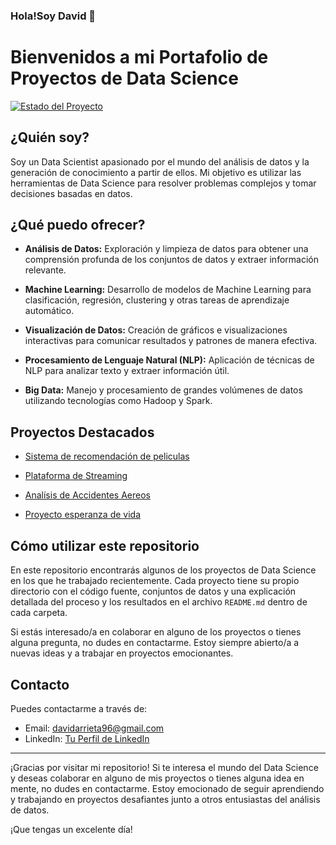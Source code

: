 ### Hola!Soy David 👋

# Bienvenidos a mi Portafolio de Proyectos de Data Science

[![Estado del Proyecto](https://img.shields.io/badge/Estado-Activo-brightgreen)](https://github.com/Davidarr96)

## ¿Quién soy?

Soy un Data Scientist apasionado por el mundo del análisis de datos y la generación de conocimiento a partir de ellos. Mi objetivo es utilizar las herramientas de Data Science para resolver problemas complejos y tomar decisiones basadas en datos.

## ¿Qué puedo ofrecer?

- **Análisis de Datos:** Exploración y limpieza de datos para obtener una comprensión profunda de los conjuntos de datos y extraer información relevante.

- **Machine Learning:** Desarrollo de modelos de Machine Learning para clasificación, regresión, clustering y otras tareas de aprendizaje automático.

- **Visualización de Datos:** Creación de gráficos e visualizaciones interactivas para comunicar resultados y patrones de manera efectiva.

- **Procesamiento de Lenguaje Natural (NLP):** Aplicación de técnicas de NLP para analizar texto y extraer información útil.

- **Big Data:** Manejo y procesamiento de grandes volúmenes de datos utilizando tecnologías como Hadoop y Spark.

## Proyectos Destacados

- [Sistema de recomendación de peliculas](https://github.com/Davidarr96/Recomendacion-de-peliculas-y-API)

- [Plataforma de Streaming](https://github.com/Davidarr96/Plataformas-de-Streaming)

- [Analísis de Accidentes Aereos](https://github.com/Davidarr96/Analisis-Accidentes-Aereos-Data-Analytics)

- [Proyecto esperanza de vida ](https://github.com/datainsi/Esperanza_de_vida)

## Cómo utilizar este repositorio

En este repositorio encontrarás algunos de los proyectos de Data Science en los que he trabajado recientemente. Cada proyecto tiene su propio directorio con el código fuente, conjuntos de datos y una explicación detallada del proceso y los resultados en el archivo `README.md` dentro de cada carpeta.

Si estás interesado/a en colaborar en alguno de los proyectos o tienes alguna pregunta, no dudes en contactarme. Estoy siempre abierto/a a nuevas ideas y a trabajar en proyectos emocionantes.

## Contacto

Puedes contactarme a través de:

- Email: davidarrieta96@gmail.com
- LinkedIn: [Tu Perfil de LinkedIn](https://www.linkedin.com/in/david-jesus-arrieta/)



---

¡Gracias por visitar mi repositorio! Si te interesa el mundo del Data Science y deseas colaborar en alguno de mis proyectos o tienes alguna idea en mente, no dudes en contactarme. Estoy emocionado de seguir aprendiendo y trabajando en proyectos desafiantes junto a otros entusiastas del análisis de datos.

¡Que tengas un excelente día!
